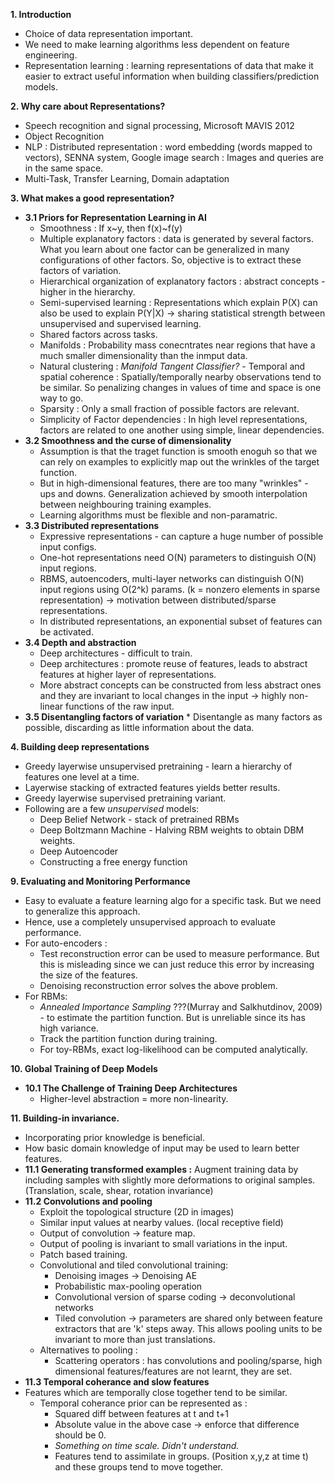 **1. Introduction**
* Choice of data representation important.
* We need to make learning algorithms less dependent on feature engineering.
* Representation learning : learning representations of data that make it easier to extract useful information when building classifiers/prediction models.

**2. Why care about Representations?**
* Speech recognition and signal processing, Microsoft MAVIS 2012
* Object Recognition
* NLP : Distributed representation : word embedding (words mapped to vectors), SENNA system, Google image search : Images and queries are in the same space.
* Multi-Task, Transfer Learning, Domain adaptation 
	
**3. What makes a good representation?**
* **3.1 Priors for Representation Learning in AI**
	* Smoothness : If x~y, then f(x)~f(y)
	* Multiple explanatory factors : data is generated by several factors. What you learn about one factor can be generalized in many configurations of other factors. So, objective is to extract these factors of variation.
	* Hierarchical organization of explanatory factors : abstract concepts - higher in the hierarchy.
	* Semi-supervised learning : Representations which explain P(X) can also be used to explain P(Y|X) -> sharing statistical strength between unsupervised and supervised learning.
	* Shared factors across tasks.
	* Manifolds : Probability mass conecntrates near regions that have a much smaller dimensionality than the inmput data.
	* Natural clustering : *Manifold Tangent Classifier?*		- Temporal and spatial coherence : Spatially/temporally nearby observations tend to be similar. So penalizing changes in values of time and space is one way to go.
	* Sparsity : Only a small fraction of possible factors are relevant. 
	* Simplicity of Factor dependencies : In high level representations, factors are related to one another using simple, linear dependencies.	
* **3.2 Smoothness and the curse of dimensionality**
	* Assumption is that the traget function is smooth enoguh so that we can rely on examples to explicitly map out the wrinkles of the target function.
	* But in high-dimensional features, there are too many "wrinkles" - ups and downs. Generalization achieved by smooth interpolation between neighbouring training examples.
	* Learning algorithms must be flexible and non-paramatric. 
* **3.3 Distributed representations**
	* Expressive representations - can capture a huge number of possible input configs.
	* One-hot representations need O(N) parameters to distinguish O(N) input regions.
	* RBMS, autoencoders, multi-layer networks can distinguish O(N) input regions using O(2^k) params. (k = nonzero elements in sparse representation) -> motivation between distributed/sparse representations.
	* In distributed representations, an exponential subset of features can be activated.
* **3.4 Depth and abstraction**
	* Deep architectures - difficult to train.
	* Deep architectures : promote reuse of features, leads to abstract features at higher layer of representations.
	* More abstract concepts can be constructed from less abstract ones and they are invariant to local changes in the input -> highly non-linear functions of the raw input.		
* **3.5 Disentangling factors of variation**	* Disentangle as many factors as possible, discarding as little information about the data.
	
**4. Building deep representations**
* Greedy layerwise unsupervised pretraining - learn a hierarchy of features one level at a time.
* Layerwise stacking of extracted features yields better results.
* Greedy layerwise supervised pretraining variant.
* Following are a few *unsupervised* models:
	* Deep Belief Network - stack of pretrained RBMs
	* Deep Boltzmann Machine - Halving RBM weights to obtain DBM weights.
	* Deep Autoencoder
	* Constructing a free energy function	
	
**9. Evaluating and Monitoring Performance**
* Easy to evaluate a feature learning algo for a specific task. But we need to generalize this approach.
* Hence, use a completely unsupervised approach to evaluate performance.
* For auto-encoders :
	* Test reconstruction error can be used to measure performance. But this is misleading since we can just reduce this error by increasing the size of the features.
	* Denoising reconstruction error solves the above problem. 
* For RBMs:
	* *Annealed Importance Sampling* ???(Murray and Salkhutdinov, 2009) - to estimate the partition function. But is unreliable since its has high variance.
	* Track the partition function during training.
	* For toy-RBMs, exact log-likelihood can be computed analytically.

**10. Global Training of Deep Models**
* **10.1 The Challenge of Training Deep Architectures**
	* Higher-level abstraction = more non-linearity.
		
**11. Building-in invariance.**
* Incorporating prior knowledge is beneficial.
* How basic domain knowledge of input may be used to learn better features.
* **11.1 Generating transformed examples :** Augment training data by including samples with slightly more deformations to original samples. (Translation, scale, shear, rotation invariance)
* **11.2 Convolutions and pooling**
	* Exploit the topological structure (2D in images)
	* Similar input values at nearby values. (local receptive field)
	* Output of convolution -> feature map. 
	* Output of pooling is invariant to small variations in the input.
	* Patch based training. 
	* Convolutional and tiled convolutional training:
		* Denoising images -> Denoising AE
		* Probabilistic max-pooling operation
		* Convolutional version of sparse coding -> deconvolutional networks
		* Tiled convolution -> parameters are shared only between feature extractors that are 'k' steps away. This allows pooling units to be invariant to more than just translations.
	* Alternatives to pooling :
		* Scattering operators : has convolutions and pooling/sparse, high dimensional features/features are not learnt, they are set. 
* **11.3 Temporal coherance and slow features**	
* Features which are temporally close together tend to be similar.
	* Temporal coherance prior can be represented as :
		* Squared diff between features at t and t+1
		* Absolute value in the above case -> enforce that difference should be 0.
		* *Something on time scale. Didn't understand.*
		* Features tend to assimilate in groups. (Position x,y,z at time t) and these groups tend to move together.
			
